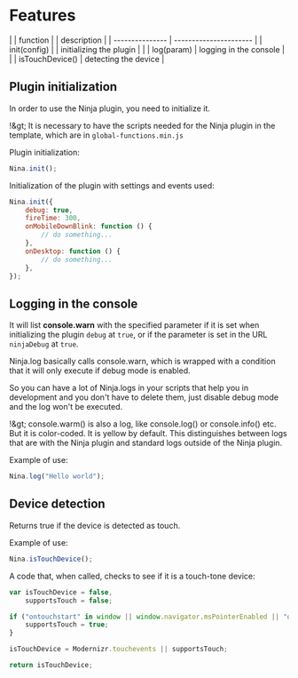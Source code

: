 # Features

| | function | | description | | --------------- | ---------------------- | | init(config) | | initializing the plugin | | | log(param) | logging in the console | | | isTouchDevice() | detecting the device |

## Plugin initialization

In order to use the Ninja plugin, you need to initialize it.

!\&gt; It is necessary to have the scripts needed for the Ninja plugin in the template, which are in `global-functions.min.js`

Plugin initialization:

```javascript
Nina.init();
```

Initialization of the plugin with settings and events used:

```javascript
Nina.init({
	debug: true,
	fireTime: 300,
	onMobileDownBlink: function () {
		// do something...
	},
	onDesktop: function () {
		// do something...
	},
});
```

## Logging in the console

It will list **console.warn** with the specified parameter if it is set when initializing the plugin `debug` at `true`, or if the parameter is set in the URL `ninjaDebug` at `true`.

Ninja.log basically calls console.warn, which is wrapped with a condition that it will only execute if debug mode is enabled.

So you can have a lot of Ninja.logs in your scripts that help you in development and you don't have to delete them, just disable debug mode and the log won't be executed.

!\&gt; console.warm() is also a log, like console.log() or console.info() etc. But it is color-coded. It is yellow by default. This distinguishes between logs that are with the Ninja plugin and standard logs outside of the Ninja plugin.

Example of use:

```javascript
Nina.log("Hello world");
```

## Device detection

Returns true if the device is detected as touch.

Example of use:

```javascript
Nina.isTouchDevice();
```

A code that, when called, checks to see if it is a touch-tone device:

```javascript
var isTouchDevice = false,
	supportsTouch = false;

if ("ontouchstart" in window || window.navigator.msPointerEnabled || "ontouchstart" in document.documentElement) {
	supportsTouch = true;
}

isTouchDevice = Modernizr.touchevents || supportsTouch;

return isTouchDevice;
```
